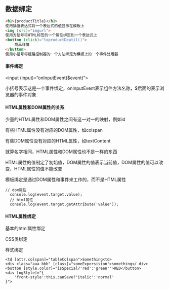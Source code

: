 ## 数据绑定

```html
<h1>{productTitle}</h1>
使用插值表达式将一个表达式的值显示在模板上
<img [src]="imgurl">
使用方括号将HTML标签的一个属性绑定到一个表达式上
<button (click)="toproductDeatil()">
    商品详情
</button>
使用小括号将组建控制器的一个方法绑定为模板上的一个事件处理器
```



#### 事件绑定

<input (input)=“onInputEvent($event)”>

小括号表示这是一个事件绑定，onInputEvent表示组件方法名称，$后面的表示浏览器的事件对象

#### HTML属性和DOM属性的关系

少量的HTML属性和DOM属性之间有这一对一的映射，例如id

 有些HTML属性没有对应的DOM属性，如colspan

有些DOM属性没有对应的HTML属性，如textContent

就算名字相同，HTML属性和DOM属性也不是一样的东西

HTML属性的值制定了初始值，DOM属性的值表示当前值，DOM属性的值可以改变，HTML属性的值不能改变

模板绑定是通过DOM属性和事件来工作的，而不是HTML属性

>

```
// dom属性
  console.log(event.target.value);
  // html属性
  console.log(event.target.getAttribute('value'));
```

#### HTML属性绑定

基本的html属性绑定

CSS类绑定

样式绑定

```
<td [attr.colspan]="tableColspan">Something<td>
<div class="aaa bbb" [class]="someExpersision">something</ div>
<button [style.color]="isSpecial?'red':'green'">RED</button>
<div [ngStyle]="{
    'front-style':this.canSave?'italic':'normal'
}">
```









